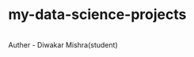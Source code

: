 # my-data-science-projects
<br>
Auther - Diwakar Mishra(student)

<!-- "git clone and repository link" used for  calling repository on vscode -->
<!-- "ls" commond used to see all the files in the repository -->
<!-- cd and folder name used to open the folder in the vscode -->
<!-- "clear" commond used to clear the terminal -->
<!-- "git status" commond used to display of the code -->
